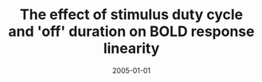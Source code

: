 ---
title: "The effect of stimulus duty cycle and 'off' duration on BOLD response linearity"
date: 2005-01-01
authors_string: R. Birn, Peter Bandettini
authors:
   - R. Birn
   - Peter Bandettini
author_ids:
   - rasmus_birn
   - peter_bandettini
journal: 'NeuroImage'
volume: 27
issue: 
pages: 82
book_title: ''
publisher: ''
abstract: ''
project_id: 
paper_url: 
doi: 
data_loc: ''
code_loc: ''
file: '/assets/publications//assets/publications/'
file_name: '/assets/publications/'
type: journal_article
pub_str: ' (2005) NeuroImage 27: 82'
layout: publication 
---
